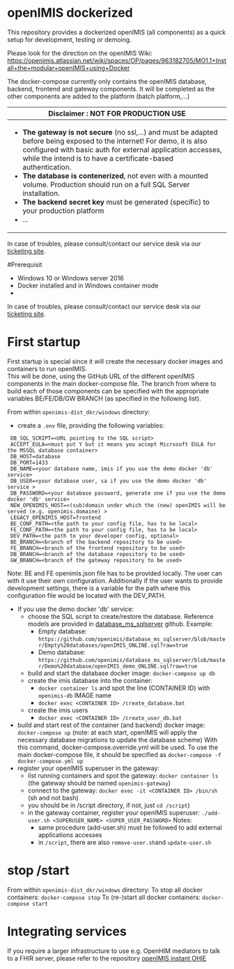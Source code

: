 # openIMIS dockerized

 This repository provides a dockerized openIMIS (all components) as a quick setup for development, testing or demoing.
 
 Please look for the direction on the openIMIS Wiki: https://openimis.atlassian.net/wiki/spaces/OP/pages/963182705/MO1.1+Install+the+modular+openIMIS+using+Docker
 
 The docker-compose currently only contains the openIMIS database, backend, frontend and gateway components. It will be completed as the other components are added to the platform (batch platform,...)
 
| Disclaimer : NOT FOR PRODUCTION USE  |
| --- |
| <ul><li>**The gateway is not secure** (no ssl,...) and must be adapted before being exposed to the internet! For demo, it is also configured with basic auth for external application accesses, while the intend is to have a certificate-based authentication.</li><li>**The database is contenerized**, not even with a mounted volume. Production should run on a full SQL Server installation.</li><li>**The backend secret key** must be generated (specific) to your production platform</li><li>...</li></ul>|

In case of troubles, please consult/contact our service desk via our [ticketing site](https://openimis.atlassian.net/servicedesk/customer).

#Prerequisit
- Windows 10 or Windows server 2016
- Docker installed and in Windows container mode
-
In case of troubles, please consult/contact our service desk via our [ticketing site](https://openimis.atlassian.net/servicedesk/customer).

# First startup
First startup is special since it will create the necessary docker images and containers to run openIMIS. \
This will be done, using the GitHub URL of the different openIMIS components in the main docker-compose file. The branch from where to build each of those components can be specified with the appropriate variables BE/FE/DB/GW BRANCH (as specified in the following list). 


From within `openimis-dist_dkr/windows` directory:
* create a `.env` file, providing the following variables:
```
 DB_SQL_SCRIPT=<URL pointing to the SQL script>
 ACCEPT_EULA=<must put Y but it means you accept Microsoft EULA for the MSSQL database container>
 DB_HOST=database
 DB_PORT=1433
 DB_NAME=<your database name, imis if you use the demo docker 'db' service>
 DB_USER=<your database user, sa if you use the demo docker 'db' service >
 DB_PASSWORD=<your database password, generate one if you use the demo docker 'db' service>
 NEW_OPENIMIS_HOST=<(sub)domain under which the (new) openIMIS will be served (e.g. openimis.domaine) >
 LEGACY_OPENIMIS_HOST=frontend
 BE_CONF_PATH=<the path to your config file, has to be local>
 FE_CONF_PATH=<the path to your config file, has to be local>
 DEV_PATH=<the path to your developer config, optional>
 BE_BRANCH=<branch of the backend repository to be used>
 FE_BRANCH=<branch of the frontend repository to be used>
 DB_BRANCH=<branch of the database repository to be used>
 GW_BRANCH=<branch of the gateway repository to be used>
```
Note: BE and FE openimis.json file has to be provided locally. The user can with it use their own configuration. Additionally if the user wants to provide development settings, there is a variable for the path where this configuration file would be located with the DEV_PATH. 

* If you use the demo docker 'db' service:
  * choose the SQL script to create/restore the database. Reference models are provided in [database_ms_sqlserver](https://github.com/openimis/database_ms_sqlserver) github. Example:
    * Empty database: `https://github.com/openimis/database_ms_sqlserver/blob/master/Empty%20databases/openIMIS_ONLINE.sql?raw=true`
    * Demo database: `https://github.com/openimis/database_ms_sqlserver/blob/master/Demo%20database/openIMIS_demo_ONLINE.sql?raw=true`
  * build and start the database docker image:  `docker-compose up db`
  * create the imis database into the container:
    * `docker container ls` and spot the line (CONTAINER ID) with `openimis-db` IMAGE name
    * `docker exec <CONTAINER ID> /create_database.bat`
  * create the imis users
    * `docker exec <CONTAINER ID> /create_user_db.bat`
* build and start rest of the container (and backend) docker image: `docker-compose up`
  (note: at each start, openIMIS will apply the necessary database migrations to update the database scheme)
  With this command, docker-compose.override.yml will be used. To use the main docker-compose file, it should be specified as `docker-compose -f docker-compose.yml up`
* register your openIMIS superuser in the gateway:
  * list running containers and spot the gateway: `docker container ls` (the gateway should be named `openimis-gateway`)
  * connect to the gateway: `docker exec -it <CONTAINER ID> /bin/sh` (sh and not bash)
  * you should be in /script directory, if not, just `cd /script`)
  * in the gateway container, register your openIMIS superuser: `./add-user.sh <SUPERUSER_NAME> <SUPER_USER_PASSWORD>`
  Notes:
    * same procedure (add-user.sh) must be followed to add external applications accesses
    * in `/script`, there are also `remove-user.sh`and `update-user.sh`

# stop /start
From within `openimis-dist_dkr/windows` directory:
To stop all docker containers: `docker-compose stop`
To (re-)start all docker containers: `docker-compose start` 

# Integrating services

If you require a larger infrastructure to use e.g. OpenHIM mediators to talk to a FHIR server, please refer to the repository [openIMIS instant OHIE](https://github.com/openimis/openimis-dist_instant_openhie/tree/develop)
